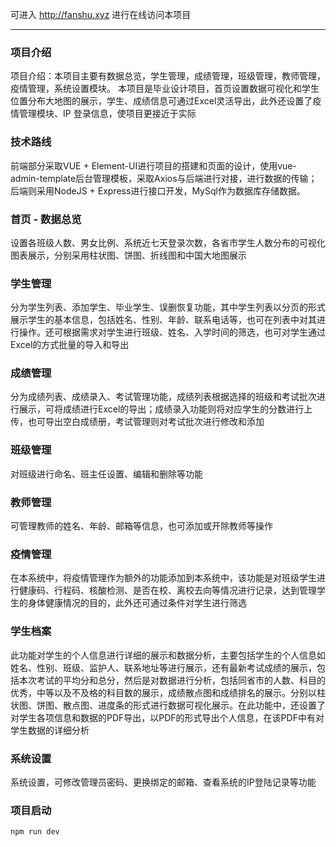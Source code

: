 可进入 http://fanshu.xyz 进行在线访问本项目
***
### 项目介绍
项目介绍：本项目主要有数据总览，学生管理，成绩管理，班级管理，教师管理，疫情管理，系统设置模块。
本项目是毕业设计项目，首页设置数据可视化和学生位置分布大地图的展示，学生、成绩信息可通过Excel灵活导出，此外还设置了疫情管理模块、IP 登录信息，使项目更接近于实际
### 技术路线
前端部分采取VUE + Element-UI进行项目的搭建和页面的设计，使用vue-admin-template后台管理模板，采取Axios与后端进行对接，进行数据的传输；后端则采用NodeJS + Express进行接口开发，MySql作为数据库存储数据。
### 首页 - 数据总览
设置各班级人数、男女比例、系统近七天登录次数，各省市学生人数分布的可视化图表展示，分别采用柱状图、饼图、折线图和中国大地图展示
### 学生管理
分为学生列表、添加学生、毕业学生、误删恢复功能，其中学生列表以分页的形式展示学生的基本信息，包括姓名、性别、年龄、联系电话等，也可在列表中对其进行操作。还可根据需求对学生进行班级、姓名、入学时间的筛选，也可对学生通过Excel的方式批量的导入和导出
### 成绩管理
分为成绩列表、成绩录入、考试管理功能，成绩列表根据选择的班级和考试批次进行展示，可将成绩进行Excel的导出；成绩录入功能则将对应学生的分数进行上传，也可导出空白成绩册，考试管理则对考试批次进行修改和添加
### 班级管理
对班级进行命名、班主任设置、编辑和删除等功能
### 教师管理
可管理教师的姓名、年龄、邮箱等信息，也可添加或开除教师等操作
### 疫情管理
在本系统中，将疫情管理作为额外的功能添加到本系统中，该功能是对班级学生进行健康码、行程码、核酸检测、是否在校、离校去向等情况进行记录，达到管理学生的身体健康情况的目的，此外还可通过条件对学生进行筛选
### 学生档案
此功能对学生的个人信息进行详细的展示和数据分析，主要包括学生的个人信息如姓名、性别、班级、监护人、联系地址等进行展示，还有最新考试成绩的展示，包括本次考试的平均分和总分，然后是对数据进行分析，包括同省市的人数、科目的优秀，中等以及不及格的科目数的展示，成绩散点图和成绩排名的展示。分别以柱状图、饼图、散点图、进度条的形式进行数据可视化展示。在此功能中，还设置了对学生各项信息和数据的PDF导出，以PDF的形式导出个人信息，在该PDF中有对学生数据的详细分析
### 系统设置
系统设置，可修改管理员密码、更换绑定的邮箱、查看系统的IP登陆记录等功能
### 项目启动
```
npm run dev
```
